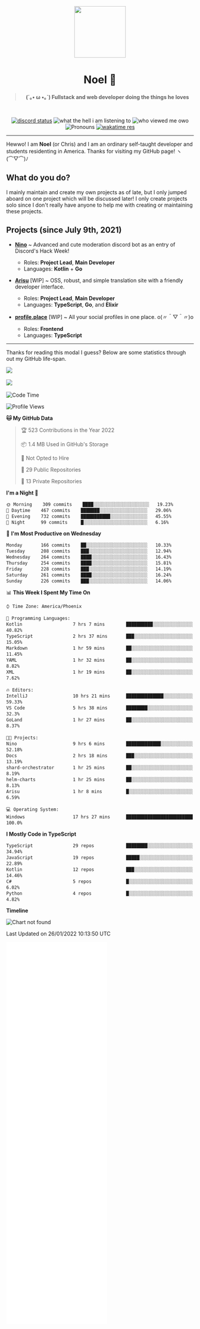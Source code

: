 <div align='center'>
  <div align='center'>
    <img
      src='https://cdn.floofy.dev/art/icons/icon_cinnamonserval.png'
      width='138'
      height='138'
    />
  </div>
  <h1>Noel 🐾</h1>
  <blockquote><strong>(´｡• ω •｡`) Fullstack and web developer doing the things he loves</strong></blockquote>

  <br />

  <a href='https://discord.com/users/280158289667555328' target='_blank'><img alt="discord status" src="https://dev.discordprofiles.me/badge/status/280158289667555328" /></a>
  <img alt="what the hell i am listening to" src="https://dev.discordprofiles.me/badge/spotify/280158289667555328" />
  <img alt="who viewed me owo" src="https://komarev.com/ghpvc/?username=auguwu" />
  <img alt='Pronouns' src='https://img.shields.io/endpoint?url=https://pronoundb.org/shields/6004d014406af11e4593a013' />
  <a href="https://wakatime.com/@auguwu" target='_blank'>
    <img alt='wakatime res' src='https://wakatime.com/badge/user/89736485-42ec-4c0f-a2f3-481db74514dc.svg' />
  </a>
</div>

<hr />

Hewwo! I am **Noel** (or Chris) and I am an ordinary self-taught developer and students residenting in America. Thanks for visiting my GitHub page! ヽ(⌒▽⌒)ﾉ

## What do you do?
I mainly maintain and create my own projects as of late, but I only jumped aboard on one project which will be discussed later! I only create projects
solo since I don't really have anyone to help me with creating or maintaining these projects.

## Projects (since July 9th, 2021)
- [**Nino**](https://nino.sh) ~ Advanced and cute moderation discord bot as an entry of Discord's Hack Week!
  - Roles: **Project Lead**, **Main Developer**
  - Languages: **Kotlin** + **Go**

- [**Arisu**](https://arisu.land) [WIP] ~ OSS, robust, and simple translation site with a friendly developer interface.
  - Roles: **Project Lead**, **Main Developer**
  - Languages: **TypeScript**, **Go**, and **Elixir**

- [**profile.place**](https://profile.place) [WIP] ~ All your social profiles in one place. o(〃＾▽＾〃)o
  - Roles: **Frontend**
  - Languages: **TypeScript**

---

Thanks for reading this modal I guess? Below are some statistics through out my GitHub life-span.

![](https://github-readme-stats.vercel.app/api?username=auguwu&count_private=true&show_icons=true&theme=gruvbox)

![](https://github-readme-stats.vercel.app/api/top-langs/?username=auguwu&layout=compact&theme=gruvbox)

<!--START_SECTION:waka-->
![Code Time](http://img.shields.io/badge/Code%20Time-2%2C667%20hrs%2012%20mins-blue)

![Profile Views](http://img.shields.io/badge/Profile%20Views-13-blue)

**🐱 My GitHub Data** 

> 🏆 523 Contributions in the Year 2022
 > 
> 📦 1.4 MB Used in GitHub's Storage 
 > 
> 🚫 Not Opted to Hire
 > 
> 📜 29 Public Repositories 
 > 
> 🔑 13 Private Repositories  
 > 
**I'm a Night 🦉** 

```text
🌞 Morning    309 commits    ████░░░░░░░░░░░░░░░░░░░░░   19.23% 
🌆 Daytime    467 commits    ███████░░░░░░░░░░░░░░░░░░   29.06% 
🌃 Evening    732 commits    ███████████░░░░░░░░░░░░░░   45.55% 
🌙 Night      99 commits     █░░░░░░░░░░░░░░░░░░░░░░░░   6.16%

```
📅 **I'm Most Productive on Wednesday** 

```text
Monday       166 commits    ██░░░░░░░░░░░░░░░░░░░░░░░   10.33% 
Tuesday      208 commits    ███░░░░░░░░░░░░░░░░░░░░░░   12.94% 
Wednesday    264 commits    ████░░░░░░░░░░░░░░░░░░░░░   16.43% 
Thursday     254 commits    ████░░░░░░░░░░░░░░░░░░░░░   15.81% 
Friday       228 commits    ███░░░░░░░░░░░░░░░░░░░░░░   14.19% 
Saturday     261 commits    ████░░░░░░░░░░░░░░░░░░░░░   16.24% 
Sunday       226 commits    ███░░░░░░░░░░░░░░░░░░░░░░   14.06%

```


📊 **This Week I Spent My Time On** 

```text
⌚︎ Time Zone: America/Phoenix

💬 Programming Languages: 
Kotlin                   7 hrs 7 mins        ██████████░░░░░░░░░░░░░░░   40.82% 
TypeScript               2 hrs 37 mins       ███░░░░░░░░░░░░░░░░░░░░░░   15.05% 
Markdown                 1 hr 59 mins        ██░░░░░░░░░░░░░░░░░░░░░░░   11.45% 
YAML                     1 hr 32 mins        ██░░░░░░░░░░░░░░░░░░░░░░░   8.82% 
XML                      1 hr 19 mins        ██░░░░░░░░░░░░░░░░░░░░░░░   7.62%

🔥 Editors: 
IntelliJ                 10 hrs 21 mins      ██████████████░░░░░░░░░░░   59.33% 
VS Code                  5 hrs 38 mins       ████████░░░░░░░░░░░░░░░░░   32.3% 
GoLand                   1 hr 27 mins        ██░░░░░░░░░░░░░░░░░░░░░░░   8.37%

🐱‍💻 Projects: 
Nino                     9 hrs 6 mins        █████████████░░░░░░░░░░░░   52.18% 
Docs                     2 hrs 18 mins       ███░░░░░░░░░░░░░░░░░░░░░░   13.19% 
shard-orchestrator       1 hr 25 mins        ██░░░░░░░░░░░░░░░░░░░░░░░   8.19% 
helm-charts              1 hr 25 mins        ██░░░░░░░░░░░░░░░░░░░░░░░   8.13% 
Arisu                    1 hr 8 mins         █░░░░░░░░░░░░░░░░░░░░░░░░   6.59%

💻 Operating System: 
Windows                  17 hrs 27 mins      █████████████████████████   100.0%

```

**I Mostly Code in TypeScript** 

```text
TypeScript               29 repos            ████████░░░░░░░░░░░░░░░░░   34.94% 
JavaScript               19 repos            █████░░░░░░░░░░░░░░░░░░░░   22.89% 
Kotlin                   12 repos            ███░░░░░░░░░░░░░░░░░░░░░░   14.46% 
C#                       5 repos             █░░░░░░░░░░░░░░░░░░░░░░░░   6.02% 
Python                   4 repos             █░░░░░░░░░░░░░░░░░░░░░░░░   4.82%

```


**Timeline**

![Chart not found](https://raw.githubusercontent.com/auguwu/auguwu/master/charts/bar_graph.png) 


 Last Updated on 26/01/2022 10:13:50 UTC
<!--END_SECTION:waka-->

![](./github-metrics.svg)
